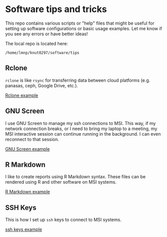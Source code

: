 # Software tips and tricks

This repo contains various scripts or "help" files that might be useful for setting up software configurations or basic usage examples. Let me know if you see any errors or have better ideas!

The local repo is located here:

    /home/lmnp/knut0297/software/tips


## Rclone

`rclone` is like `rsync` for transferring data between cloud platforms (e.g. panasas, ceph, Google Drive, etc.).


[Rclone example](rclone/readme.md)


## GNU Screen

I use GNU Screen to manage my ssh connections to MSI. This way, if my network connection breaks, or I need to bring my laptop to a meeting, my MSI interactive session can continue running in the background. I can even reconnect to that session.

[GNU Screen example](gnu_screen/readme.md)


## R Markdown

I like to create reports using R Markdown syntax. These files can be rendered using R and other software on MSI systems. 

[R Markdown example](rmarkdown/readme.md)





## SSH Keys

This is how I set up `ssh` keys to connect to MSI systems.

[ssh keys example](ssh_keys/readme.md)





